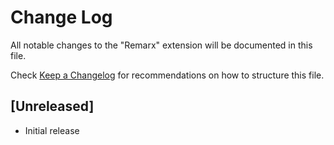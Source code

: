 # Change Log

All notable changes to the "Remarx" extension will be documented in this file.

Check [Keep a Changelog](http://keepachangelog.com/) for recommendations on how to structure this file.

## [Unreleased]

- Initial release
